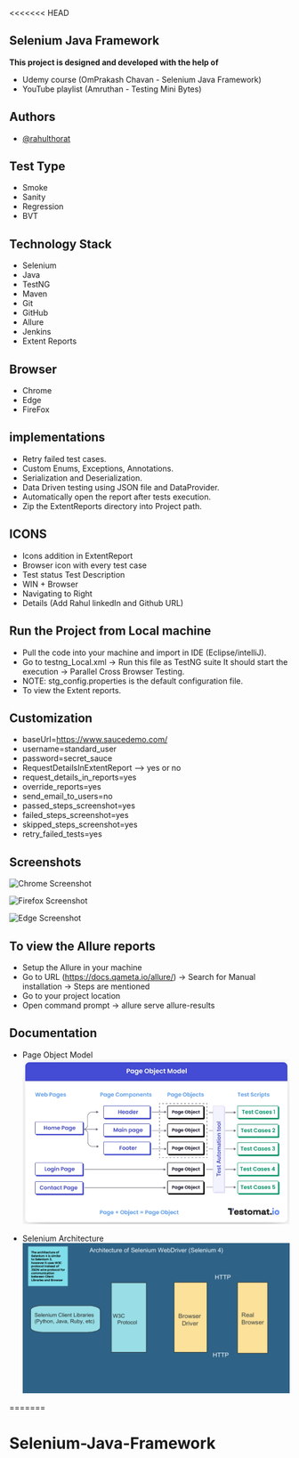 <<<<<<< HEAD

## Selenium Java Framework

**This project is designed and developed with the help of**

- Udemy course (OmPrakash Chavan - Selenium Java Framework) 
- YouTube playlist (Amruthan - Testing Mini Bytes)


## Authors

- [@rahulthorat](https://github.com/rahulvthorat/)


## Test Type

- Smoke
- Sanity
- Regression
- BVT


## Technology Stack

- Selenium
- Java
- TestNG
- Maven
- Git
- GitHub
- Allure
- Jenkins
- Extent Reports





## Browser
- Chrome
- Edge
- FireFox

## implementations

- Retry failed test cases.
- Custom Enums, Exceptions, Annotations.
- Serialization and Deserialization. 
- Data Driven testing using JSON file and DataProvider.
- Automatically open the report after tests execution.
- Zip the ExtentReports directory into Project path.


## ICONS

- Icons addition in ExtentReport
- Browser icon with every test case
- Test status Test Description
- WIN + Browser 
- Navigating to Right
- Details (Add Rahul linkedIn and Github URL)


## Run the Project from Local machine

- Pull the code into your machine and import in IDE (Eclipse/intelliJ).
- Go to testng_Local.xml -> Run this file as TestNG suite It should start the execution -> Parallel Cross Browser Testing.
- NOTE: stg_config.properties is the default configuration file.
- To view the Extent reports.

## Customization
- baseUrl=https://www.saucedemo.com/
- username=standard_user
- password=secret_sauce
- RequestDetailsInExtentReport --> yes or no
- request_details_in_reports=yes
- override_reports=yes
- send_email_to_users=no
- passed_steps_screenshot=yes 
- failed_steps_screenshot=yes 
- skipped_steps_screenshot=yes 
- retry_failed_tests=yes

## Screenshots


![Chrome Screenshot](https://via.placeholder.com/468x300?text=App+Screenshot+Here)


![Firefox Screenshot](https://via.placeholder.com/468x300?text=App+Screenshot+Here)


![Edge Screenshot](https://via.placeholder.com/468x300?text=App+Screenshot+Here)





## To view the Allure reports

- Setup the Allure in your machine
- Go to URL (https://docs.qameta.io/allure/) -> Search for Manual installation -> Steps are mentioned
- Go to your project location
- Open command prompt -> allure serve allure-results


## Documentation

- Page Object Model
![POM](Documentation/PageObjectModel.png)


- Selenium Architecture
![Selenium](Documentation/SeleniumArchitecture.png)



=======
# Selenium-Java-Framework

